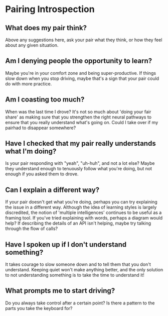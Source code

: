 # Pairing Introspection

## What does my pair think?

Above any suggestions here, ask your pair what they think, or how they feel about any given situation.

## Am I denying people the opportunity to learn?

Maybe you're in your comfort zone and being super-productive. If things slow down when you stop driving, maybe that's a sign that your pair could do with more practice.

## Am I coasting too much?

When was the last time I drove? It's not so much about 'doing your fair share' as making sure that you strengthen the right neural pathways to ensure that you really understand what's going on. Could I take over if my pairhad to disappear somewhere?

## Have I checked that my pair really understands what I'm doing?

Is your pair responding with "yeah", "uh-huh", and not a lot else? Maybe they understand enough to tenuously follow what you're doing, but not enough if you asked them to drove.

## Can I explain a different way?

If your pair doesn't get what you're doing, perhaps you can try explaining the issue in a different way. Although the idea of learning styles is largely discredited, the notion of 'multiple intelligences' continues to be useful as a framing tool. If you've tried explaining with words, perhaps a diagram would help? If describing the details of an API isn't helping, maybe try talking through the flow of calls?

## Have I spoken up if I don't understand something?

It takes courage to slow someone down and to tell them that you don't understand. Keeping quiet won't make anything better, and the only solution to not understanding something is to take the time to understand it!

## What prompts me to start driving?

Do you always take control after a certain point? Is there a pattern to the parts you take the keyboard for? 
